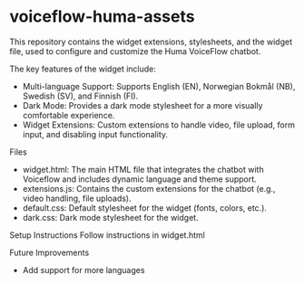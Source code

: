 # voiceflow-huma-assets
This repository contains the widget extensions, stylesheets, and the widget file, used to configure and customize the Huma VoiceFlow chatbot.

The key features of the widget include:

- Multi-language Support: Supports English (EN), Norwegian Bokmål (NB), Swedish (SV), and Finnish (FI).
- Dark Mode: Provides a dark mode stylesheet for a more visually comfortable experience.
- Widget Extensions: Custom extensions to handle video, file upload, form input, and disabling input functionality.

Files
- widget.html: The main HTML file that integrates the chatbot with Voiceflow and includes dynamic language and theme support.
- extensions.js: Contains the custom extensions for the chatbot (e.g., video handling, file uploads).
- default.css: Default stylesheet for the widget (fonts, colors, etc.).
- dark.css: Dark mode stylesheet for the widget.

Setup Instructions
Follow instructions in widget.html

Future Improvements
- Add support for more languages

